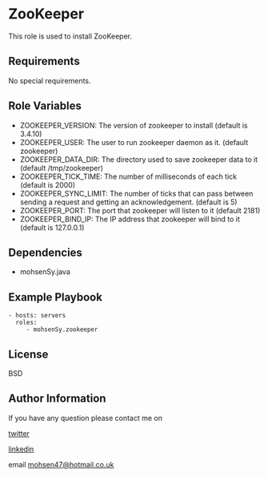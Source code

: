 ZooKeeper
=========

This role is used to install ZooKeeper.

Requirements
------------

No special requirements.

Role Variables
--------------

* ZOOKEEPER_VERSION: The version of zookeeper to install (default is 3.4.10)
* ZOOKEEPER_USER: The user to run zookeeper daemon as it. (default zookeeper)
* ZOOKEEPER_DATA_DIR: The directory used to save zookeeper data to it (default /tmp/zookeeper)
* ZOOKEEPER_TICK_TIME: The number of milliseconds of each tick (default is 2000)
* ZOOKEEPER_SYNC_LIMIT: The number of ticks that can pass between sending a request and getting an acknowledgement. (default is 5)
* ZOOKEEPER_PORT: The port that zookeeper will listen to it (default 2181)
* ZOOKEEPER_BIND_IP: The IP address that zookeeper will bind to it (default is 127.0.0.1)


Dependencies
------------

* mohsenSy.java

Example Playbook
----------------

    - hosts: servers
      roles:
         - mohsenSy.zookeeper

License
-------

BSD

Author Information
------------------

If you have any question please contact me on

[twitter](https://twitter.com/mouhsen_ibrahim)

[linkedin](https://linkedin.com/in/mohsen-ibrahim-670b13112/)

email mohsen47@hotmail.co.uk
